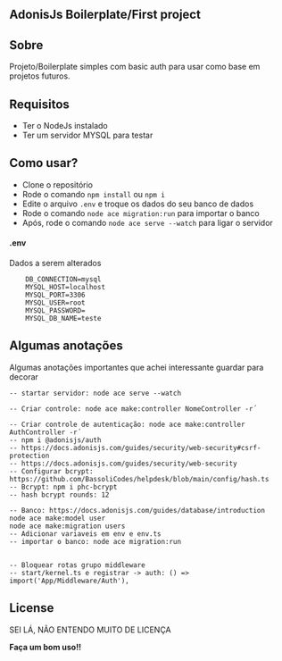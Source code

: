 ## AdonisJs Boilerplate/First project

## Sobre
Projeto/Boilerplate simples com basic auth para usar como base em projetos futuros.

## Requisitos
- Ter o NodeJs instalado
- Ter um servidor MYSQL para testar

## Como usar?
- Clone o repositório
- Rode o comando `npm install` ou `npm i `
- Edite o arquivo `.env` e troque os dados do seu banco de dados
- Rode o comando `node ace migration:run` para importar o banco
- Após, rode o comando `node ace serve --watch` para ligar o servidor

#### .env
Dados a serem alterados
```text
    DB_CONNECTION=mysql
    MYSQL_HOST=localhost
    MYSQL_PORT=3306
    MYSQL_USER=root
    MYSQL_PASSWORD=
    MYSQL_DB_NAME=teste
```


## Algumas anotações

Algumas anotações importantes que achei interessante guardar para decorar

```text
-- startar servidor: node ace serve --watch

-- Criar controle: node ace make:controller NomeController -r´

-- Criar controle de autenticação: node ace make:controller AuthController -r´
-- npm i @adonisjs/auth
-- https://docs.adonisjs.com/guides/security/web-security#csrf-protection
-- https://docs.adonisjs.com/guides/security/web-security
-- Configurar bcrypt: https://github.com/BassoliCodes/helpdesk/blob/main/config/hash.ts
-- Bcrypt: npm i phc-bcrypt
-- hash bcrypt rounds: 12

-- Banco: https://docs.adonisjs.com/guides/database/introduction
node ace make:model user
node ace make:migration users
-- Adicionar variaveis em env e env.ts
-- importar o banco: node ace migration:run


-- Bloquear rotas grupo middleware
-- start/kernel.ts e registrar -> auth: () => import('App/Middleware/Auth'),
```

## License

SEI LÁ, NÃO ENTENDO MUITO DE LICENÇA

**Faça um bom uso!!**
